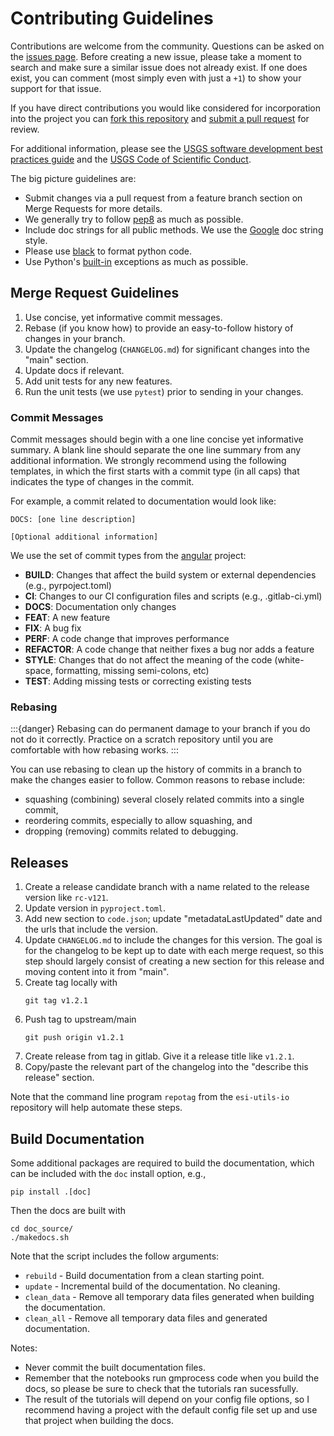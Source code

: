 # Contributing Guidelines

Contributions are welcome from the community. Questions can be asked on the
[issues page][1]. Before creating a new issue, please take a moment to search
and make sure a similar issue does not already exist. If one does exist, you
can comment (most simply even with just a `+1`) to show your support for that
issue.

If you have direct contributions you would like considered for incorporation
into the project you can [fork this repository][2] and
[submit a pull request][3] for review.

For additional information, please see the [USGS software development best
practices guide][4] and the [USGS Code of Scientific Conduct][5]. 

The big picture guidelines are: 

- Submit changes via a pull request from a feature branch section on Merge Requests for more details.
- We generally try to follow [pep8](https://www.python.org/dev/peps/pep-0008/) as much as possible.
- Include doc strings for all public methods. We use the [Google][6] doc string style.
- Please use [black][7] to format python code.
- Use Python's [built-in][8] exceptions as much as possible.


## Merge Request Guidelines

1. Use concise, yet informative commit messages.
2. Rebase (if you know how) to provide an easy-to-follow history of changes in your branch.
3. Update the changelog (`CHANGELOG.md`) for significant changes into the "main" section.
4. Update docs if relevant.
5. Add unit tests for any new features.
6. Run the unit tests (we use ``pytest``) prior to sending in your changes.

### Commit Messages

Commit messages should begin with a one line concise yet informative summary.
A blank line should separate the one line summary from any additional information.
We strongly recommend using the following templates, in which the first starts with
a commit type (in all caps) that indicates the type of changes in the commit.

For example, a commit related to documentation would look like:

```
DOCS: [one line description]

[Optional additional information]
```

We use the set of commit types from the [angular][9] project:
* **BUILD**: Changes that affect the build system or external dependencies (e.g., pyrpoject.toml)
* **CI**: Changes to our CI configuration files and scripts (e.g., .gitlab-ci.yml)
* **DOCS**: Documentation only changes
* **FEAT**: A new feature
* **FIX**: A bug fix
* **PERF**: A code change that improves performance
* **REFACTOR**: A code change that neither fixes a bug nor adds a feature
* **STYLE**: Changes that do not affect the meaning of the code (white-space, formatting, missing semi-colons, etc)
* **TEST**: Adding missing tests or correcting existing tests


### Rebasing

:::{danger}
Rebasing can do permanent damage to your branch if you do not do it correctly.
Practice on a scratch repository until you are comfortable with how rebasing works.
:::

You can use rebasing to clean up the history of commits in a branch to make the changes easier to follow.
Common reasons to rebase include:

* squashing (combining) several closely related commits into a single commit,
* reordering commits, especially to allow squashing, and
* dropping (removing) commits related to debugging.


## Releases

1. Create a release candidate branch with a name related to the release version like `rc-v121`.
2. Update version in `pyproject.toml`.
3. Add new section to `code.json`; update "metadataLastUpdated" date and the urls that include the version.
4. Update `CHANGELOG.md` to include the changes for this version. The goal is for the changelog to be kept up to date with each merge request, so this step should largely consist of creating a new section for this release and moving content into it from "main". 
5. Create tag locally with
   ```
   git tag v1.2.1
   ```
6. Push tag to upstream/main
   ```
   git push origin v1.2.1
   ```
7. Create release from tag in gitlab. Give it a release title like `v1.2.1`.
8. Copy/paste the relevant part of the changelog into the "describe this release" section.

Note that the command line program `repotag` from the `esi-utils-io` repository will
help automate these steps. 

## Build Documentation

Some additional packages are required to build the documentation, which can be included
with the `doc` install option, e.g.,

```
pip install .[doc]
```

Then the docs are built with

```
cd doc_source/
./makedocs.sh
```

Note that the script includes the follow arguments:
 - `rebuild` - Build documentation from a clean starting point.
 - `update` - Incremental build of the documentation. No cleaning.
 - `clean_data` - Remove all temporary data files generated when building the documentation.
 - `clean_all` - Remove all temporary data files and generated documentation.


Notes:
 - Never commit the built documentation files.
 - Remember that the notebooks run gmprocess code when you build the docs, 
   so please be sure to check that the tutorials ran sucessfully. 
 - The result of the tutorials will depend on your config file options, 
   so I recommend having a project with the default config file set up 
   and use that project when building the docs. 


[1]: https://code.usgs.gov/ghsc/esi/groundmotion-processing/issues
[2]: https://help.github.com/articles/fork-a-repo/
[3]: https://help.github.com/articles/about-pull-requests/
[4]: https://github.com/usgs/best-practices
[5]: https://www.usgs.gov/about/organization/science-support/science-quality-and-integrity/fundamental-science-practices
[6]: https://sphinxcontrib-napoleon.readthedocs.io/en/latest/example_google.html
[7]: https://github.com/psf/black
[8]: https://docs.python.org/3.8/library/exceptions.html#built-in-exceptions
[9]: https://github.com/angular/angular/blob/22b96b9/CONTRIBUTING.md#type